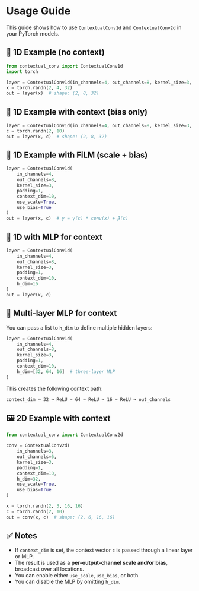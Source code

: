 # Usage Guide

This guide shows how to use `ContextualConv1d` and `ContextualConv2d` in your PyTorch models.

## 🔧 1D Example (no context)

```python
from contextual_conv import ContextualConv1d
import torch

layer = ContextualConv1d(in_channels=4, out_channels=8, kernel_size=3, padding=1)
x = torch.randn(2, 4, 32)
out = layer(x)  # shape: (2, 8, 32)
```

## 🧠 1D Example with context (bias only)

```python
layer = ContextualConv1d(in_channels=4, out_channels=8, kernel_size=3, padding=1, context_dim=10, use_bias=True)
c = torch.randn(2, 10)
out = layer(x, c)  # shape: (2, 8, 32)
```

## 🔁 1D Example with FiLM (scale + bias)

```python
layer = ContextualConv1d(
    in_channels=4,
    out_channels=8,
    kernel_size=3,
    padding=1,
    context_dim=10,
    use_scale=True,
    use_bias=True
)
out = layer(x, c)  # y = γ(c) * conv(x) + β(c)
```

## 🧠 1D with MLP for context

```python
layer = ContextualConv1d(
    in_channels=4,
    out_channels=8,
    kernel_size=3,
    padding=1,
    context_dim=10,
    h_dim=16
)
out = layer(x, c)
```

## 🧠 Multi-layer MLP for context

You can pass a list to `h_dim` to define multiple hidden layers:

```python
layer = ContextualConv1d(
    in_channels=4,
    out_channels=8,
    kernel_size=3,
    padding=1,
    context_dim=10,
    h_dim=[32, 64, 16]  # three-layer MLP
)
```

This creates the following context path:

`context_dim → 32 → ReLU → 64 → ReLU → 16 → ReLU → out_channels`


## 🖼️ 2D Example with context

```python
from contextual_conv import ContextualConv2d

conv = ContextualConv2d(
    in_channels=3,
    out_channels=6,
    kernel_size=3,
    padding=1,
    context_dim=10,
    h_dim=32,
    use_scale=True,
    use_bias=True
)

x = torch.randn(2, 3, 16, 16)
c = torch.randn(2, 10)
out = conv(x, c)  # shape: (2, 6, 16, 16)
```

## ✅ Notes

- If `context_dim` is set, the context vector `c` is passed through a linear layer or MLP.
- The result is used as a **per-output-channel scale and/or bias**, broadcast over all locations.
- You can enable either `use_scale`, `use_bias`, or both.
- You can disable the MLP by omitting `h_dim`.
